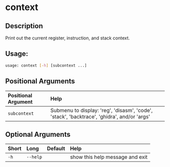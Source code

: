 



# context

## Description


Print out the current register, instruction, and stack context.
## Usage:


```bash
usage: context [-h] [subcontext ...]

```
## Positional Arguments

|Positional Argument|Help|
| :--- | :--- |
|`subcontext`|Submenu to display: 'reg', 'disasm', 'code', 'stack', 'backtrace', 'ghidra', and/or 'args'|

## Optional Arguments

|Short|Long|Default|Help|
| :--- | :--- | :--- | :--- |
|`-h`|`--help`||show this help message and exit|
